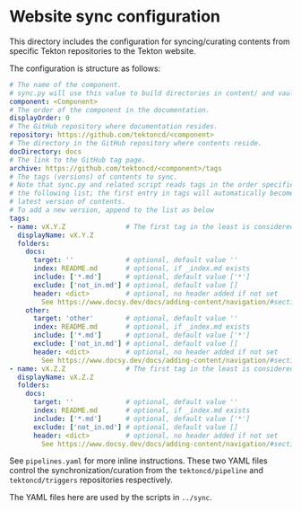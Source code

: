 # Website sync configuration

This directory includes the configuration for syncing/curating contents from
specific Tekton repositories to the Tekton website.

The configuration is structure as follows:

```yaml
# The name of the component.
# sync.py will use this value to build directories in content/ and vault/.
component: <Component>
# The order of the component in the documentation.
displayOrder: 0
# The GitHub repository where documentation resides.
repository: https://github.com/tektoncd/<component>
# The directory in the GitHub repository where contents reside.
docDirectory: docs
# The link to the GitHub tag page.
archive: https://github.com/tektoncd/<component>/tags
# The tags (versions) of contents to sync.
# Note that sync.py and related script reads tags in the order specified in
# the following list; the first entry in tags will automatically become the
# latest version of contents.
# To add a new version, append to the list as below
tags:
- name: vX.Y.Z               # The first tag in the least is considered latest
  displayName: vX.Y.Z
  folders:
    docs:
      target: ''             # optional, default value ''
      index: README.md       # optional, if _index.md exists
      include: ['*.md']      # optional, default value ['*']
      exclude: ['not_in.md'] # optional, default value []
      header: <dict>         # optional, no header added if not set
        See https://www.docsy.dev/docs/adding-content/navigation/#section-menu
    other:
      target: 'other'        # optional, default value ''
      index: README.md       # optional, if _index.md exists
      include: ['*.md']      # optional, default value ['*']
      exclude: ['not_in.md'] # optional, default value []
      header: <dict>         # optional, no header added if not set
        See https://www.docsy.dev/docs/adding-content/navigation/#section-menu
- name: vX.Z.Z               # The first tag in the least is considered latest
  displayName: vX.Z.Z
  folders:
    docs:
      target: ''             # optional, default value ''
      index: README.md       # optional, if _index.md exists
      include: ['*.md']      # optional, default value ['*']
      exclude: ['not_in.md'] # optional, default value []
      header: <dict>         # optional, no header added if not set
        See https://www.docsy.dev/docs/adding-content/navigation/#section-menu
```

See `pipelines.yaml` for more inline instructions.
These two YAML files control the synchronization/curation from the `tektoncd/pipeline`
and `tektoncd/triggers` repositories respectively.

The YAML files here are used by the scripts in `../sync`.
